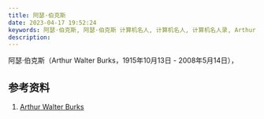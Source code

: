 ```yaml
---
title: 阿瑟·伯克斯
date: 2023-04-17 19:52:24
keywords: 阿瑟·伯克斯, 阿瑟·伯克斯 计算机名人, 计算机名人, 计算机名人录, Arthur Burks, Arthur Walter Burks
description:
---
```


阿瑟·伯克斯（Arthur Walter Burks，1915年10月13日 - 2008年5月14日），



## 参考资料

1. [Arthur Walter Burks](https://history.computer.org/pioneers/burks-aw.html)
